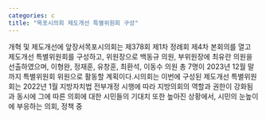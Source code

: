 ```yaml
---
categories: c
title: "목포시의회 제도개선 특별위원회 구성"
---
```

개혁 및 제도개선에 앞장서목포시의회는 제378회 제1차 정례회 제4차 본회의를 열고 제도개선 특별위원회를 구성하고, 위원장으로 백동규 의원, 부위원장에 최유란 의원을 선출하였으며, 이형완, 정재훈, 유창훈, 최환석, 이동수 의원 총 7명이 2023년 12월 말까지 특별위원회 위원으로 활동할 계획이다.시의회는 이번에 구성된 제도개선 특별위원회는 2022년 1월 지방자치법 전부개정 시행에 따라 지방의회의 역할과 권한이 강화됨과 동시에 그에 따른 의회에 대한 시민들의 기대치 또한 높아진 상황에서, 시민의 눈높이에 부응하는 의회, 정책 중